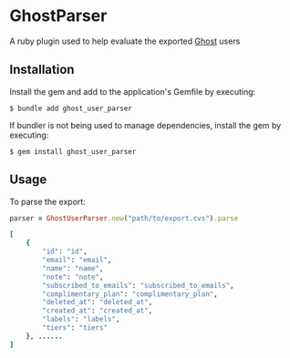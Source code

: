 # GhostParser

A ruby plugin used to help evaluate the exported [Ghost](https://ghost.org/) users

## Installation

Install the gem and add to the application's Gemfile by executing:

    $ bundle add ghost_user_parser

If bundler is not being used to manage dependencies, install the gem by executing:

    $ gem install ghost_user_parser

## Usage

To parse the export:
```ruby
parser = GhostUserParser.new("path/to/export.cvs").parse

[
    {
        "id": "id",
        "email": "email",
        "name": "name",
        "note": "note",
        "subscribed_to_emails": "subscribed_to_emails",
        "complimentary_plan": "complimentary_plan",
        "deleted_at": "deleted_at",
        "created_at": "created_at",
        "labels": "labels",
        "tiers": "tiers"
    }, ......
]
```